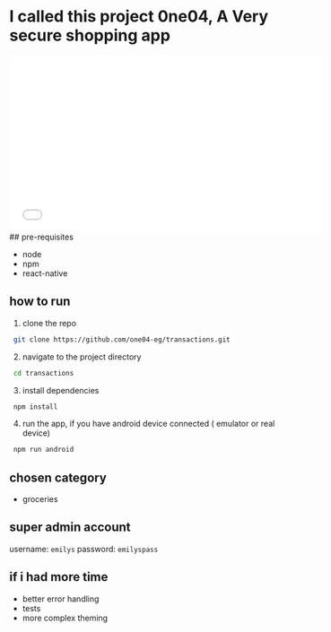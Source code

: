# I called this project 0ne04, A Very secure shopping app

<iframe width="560" height="315" src="./Screencast%20from%202025-10-17%2021-31-14.webm" 
title="YouTube video" frameborder="0" allowfullscreen></iframe>
## pre-requisites

- node
- npm
- react-native

## how to run

1. clone the repo

```bash
 git clone https://github.com/one04-eg/transactions.git
```

2. navigate to the project directory

```bash
 cd transactions
```

3.  install dependencies

```bash
 npm install
```

4. run the app, if you have android device connected ( emulator or real device)

```bash
 npm run android
```
## chosen category

- groceries

## super admin account

username: `emilys`
password: `emilyspass`



## if i had more time

-  better error handling
- tests
- more complex theming


